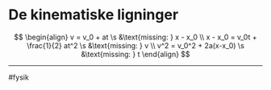 # De kinematiske ligninger
$$
\begin{align}
v = v_0 + at \s &\text{missing: } x - x_0 \\
x - x_0 = v_0t + \frac{1}{2} at^2 \s &\text{missing: } v \\
v^2 = v_0^2 + 2a(x-x_0) \s &\text{missing: } t
\end{align}
$$

---
#fysik 